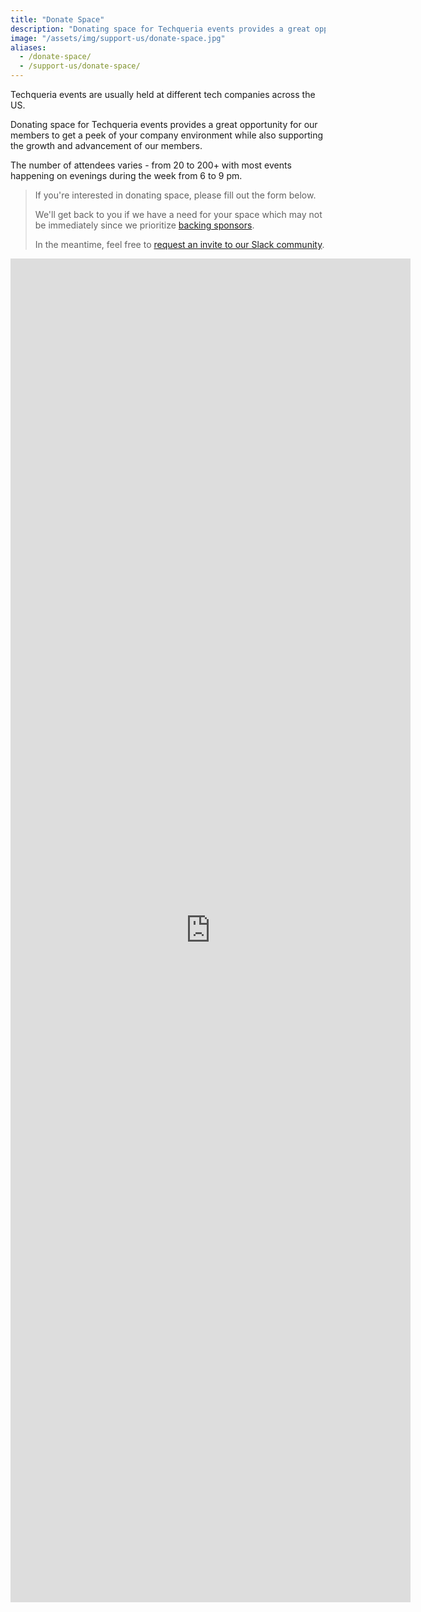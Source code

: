 ```yaml
---
title: "Donate Space"
description: "Donating space for Techqueria events provides a great opportunity for our members to get a peek of your company environment while also supporting the growth and advancement of our members."
image: "/assets/img/support-us/donate-space.jpg"
aliases:
  - /donate-space/
  - /support-us/donate-space/
---
```


Techqueria events are usually held at different tech companies across the US.

Donating space for Techqueria events provides a great opportunity for our members to get a peek of your company environment while also supporting the growth and advancement of our members.

The number of attendees varies - from 20 to 200+ with most events happening on evenings during the week from 6 to 9 pm.

> If you're interested in donating space, please fill out the form below.
>
> We'll get back to you if we have a need for your space which may not be immediately since we prioritize [backing sponsors](/support-us/#sponsorship-packages).
>
> In the meantime, feel free to [request an invite to our Slack community](/slack).

<iframe src="https://docs.google.com/forms/d/e/1FAIpQLScTcE8jExp3r-dy2m6ox1DScUgwhm8xCv_pMzLLQ5KWCLg5cA/viewform?embedded=true" width="640" height="2150" frameborder="0" marginheight="0" marginwidth="0" style="height:2150px !important;">Loading…</iframe>
